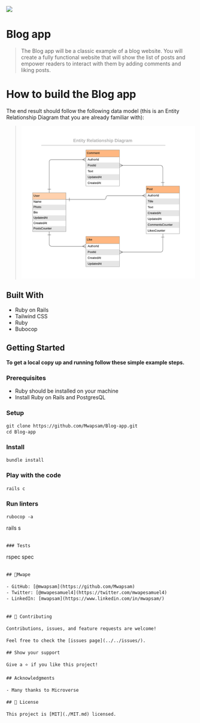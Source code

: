 ![](https://img.shields.io/badge/Microverse-blueviolet)

# Blog app

> The Blog app will be a classic example of a blog website. You will create a fully functional website that will show the list of posts and empower readers to interact with them by adding comments and liking posts.

# How to build the Blog app
The end result should follow the following data model (this is an Entity Relationship Diagram that you are already familiar with):

> ![](./app/assets/images/blog_app_erd.png)



## Built With

- Ruby on Rails
- Tailwind CSS
- Ruby
- Bubocop


## Getting Started

**To get a local copy up and running follow these simple example steps.**

### Prerequisites
- Ruby should be installed on your machine
- Install Ruby on Rails and PostgresQL

### Setup
```
git clone https://github.com/Mwapsam/Blog-app.git
cd Blog-app
```
### Install
```
bundle install
```

### Play with the code
```
rails c
```

### Run linters
```
rubocop -a

```
rails s
```

### Tests
```
rspec spec
```

## 👤Mwape

- GitHub: [@mwapsam](https://github.com/Mwapsam)
- Twitter: [@mwapesamuel4](https://twitter.com/mwapesamuel4)
- LinkedIn: [mwapsam](https://www.linkedin.com/in/mwapsam/)


## 🤝 Contributing

Contributions, issues, and feature requests are welcome!

Feel free to check the [issues page](../../issues/).

## Show your support

Give a ⭐️ if you like this project!

## Acknowledgments

- Many thanks to Microverse

## 📝 License

This project is [MIT](./MIT.md) licensed.
